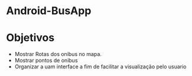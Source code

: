# Android-BusApp

# Objetivos
- Mostrar Rotas dos onibus no mapa.
- Mostrar pontos de onibus
- Organizar a uam interface a fim de facilitar a visualização pelo usuario
